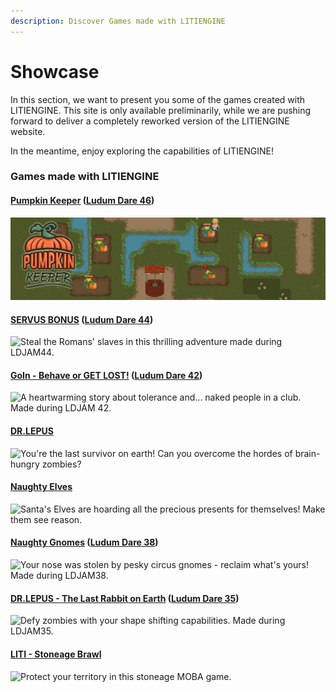 ```yaml
---
description: Discover Games made with LITIENGINE
---
```


# Showcase

In this section, we want to present you some of the games created with LITIENGINE. This site is only available preliminarily, while we are pushing forward to deliver a completely reworked version of the LITIENGINE website. 

In the meantime, enjoy exploring the capabilities of LITIENGINE!

### Games made with LITIENGINE

#### [Pumpkin Keeper](https://gurkenlabs.itch.io/pumpkin-keeper) \([Ludum Dare 46](https://ldjam.com/events/ludum-dare/46/pumpkin-keeper)\)

![Water pumpkins and prevent rival farmers from ruining your harvest! Made during LDJAM46.](images/banner-showcase.png)

#### [SERVUS BONUS](https://gurkenlabs.itch.io/servus-bonus) \([Ludum Dare 44](https://ldjam.com/events/ludum-dare/44/servus-bonus-1)\)

![Steal the Romans&apos; slaves in this thrilling adventure made during LDJAM44.](https://gurkenlabs.de/wp-content/uploads/2019/11/banner-showcase.png)

#### [GoIn - Behave or GET LOST!](https://gurkenlabs.de/ldjam-42-goin-behave-or-get-lost/) \([Ludum Dare 42](https://ldjam.com/events/ludum-dare/42/goin-behave-or-get-lost)\)

![A heartwarming story about tolerance and... naked people in a club. Made during LDJAM 42.](https://gurkenlabs.de/wp-content/uploads/2018/11/banner1.png)

#### [DR.LEPUS](https://drlepus.com)

![You&apos;re the last survivor on earth! Can you overcome the hordes of brain-hungry zombies?](https://gurkenlabs.de/wp-content/uploads/2017/04/page-title.png)

#### [Naughty Elves](https://naughtyelves.gurkenlabs.de/)

![Santa&apos;s Elves are hoarding all the precious presents for themselves! Make them see reason.](https://gurkenlabs.de/wp-content/uploads/2018/02/banner.png)

#### [Naughty Gnomes](https://gurkenlabs.de/naughty-gnomes/) \([Ludum Dare 38](https://ldjam.com/events/ludum-dare/38/naughty-gnomes)\)

![Your nose was stolen by pesky circus gnomes - reclaim what&apos;s yours! Made during LDJAM38.](https://gurkenlabs.de/wp-content/uploads/2017/04/banner.png)

#### [DR.LEPUS - The Last Rabbit on Earth](https://gurkenlabs.de/ldjam35-dr-lepus/) \([Ludum Dare 35](http://ludumdare.com/compo/ludum-dare-35/?action=preview&uid=67508)\)

![Defy zombies with your shape shifting capabilities. Made during LDJAM35.](https://gurkenlabs.de/wp-content/uploads/2016/09/page-title.png)

#### [LITI - Stoneage Brawl](https://gurkenlabs.de/liti/)

![Protect your territory in this stoneage MOBA game.](https://gurkenlabs.de/wp-content/uploads/2017/01/liti-stoneage-brawl-banner.png)

